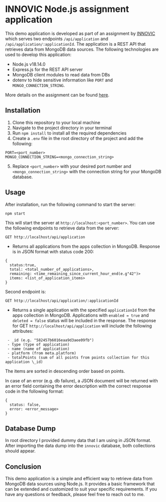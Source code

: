 # INNOVIC Node.js assignment application

This demo application is developed as part of an assignment by [INNOVIC](https://www.innovic.io/) which serves two endpoints ```/api/application``` and ```/api/application/:applicationId```. The application is a REST API that retrieves data from MongoDB data sources. The following technologies are used to develop this application: 
- Node.js v18.14.0 
- Express.js for the REST API server 
- MongoDB client modules to read data from DBs 
- dotenv to hide sensitive information like ```PORT``` and ```MONGO_CONNECTION_STRING```.

 More details on the assignment can be found [here](https://drive.google.com/file/d/1O29Da5kgF2O1b8pB41b7YmtZVZJ7U4W7/view).

## Installation

1. Clone this repository to your local machine
2. Navigate to the project directory in your terminal
3. Run ```npm install``` to install all the required dependencies
4. Create a ```.env``` file in the root directory of the project and add the following:

```
PORT=<port_number>
MONGO_CONNECTION_STRING=<mongo_connection_string>
```

5. Replace ```<port_number>``` with your desired port number and ```<mongo_connection_string>``` with the connection string for your MongoDB database.

## Usage

After installation, run the following command to start the server:

```npm start```

This will start the server at ```http://localhost:<port_number>```. You can use the following endpoints to retrieve data from the server:

```
GET http://localhost/api/application
``` 
- Returns all applications from the apps collection in MongoDB. Response is in JSON format with status code 200:
```
{
  status:true,
  total: <total_number_of_applications>,
  remaining: <time_remaining_since_current_hour_end(e.g"42")>
  items: <list_of_application_items>
}
```

Second endpoint is:

```
GET http://localhost/api/application/:applicationId
``` 
- Returns a single application with the specified ```applicationId``` from the apps collection in MongoDB.
Applications with ```enabled = true``` and ```deleted = false``` status will be included in the response. The response for GET ```http://localhost/api/application``` will include the following attributes:
```
 - _id (e.g. "582457b6016eaa9d3aee09fb")
 - type (type of application)
 - name (name of application)
 - platform (from meta.platform)
 - totalPoints (sum of all points from points collection for this application \_id)
```

The items are sorted in descending order based on points.

In case of an error (e.g. db failure), a JSON document will be returned with an error field containing the error description with the correct response code in the following format:
```
{
  status: false,
  error: <error_message>
}
```
## Database Dump

In root directory I provided dummy data that I am using in JSON format.
After importing the data dump into the ```innovic``` database, both collections should appear.

## Conclusion

This demo application is a simple and efficient way to retrieve data from MongoDB data sources using Node.js. It provides a basic framework that can be extended and customized to suit your specific requirements. If you have any questions or feedback, please feel free to reach out to me.

